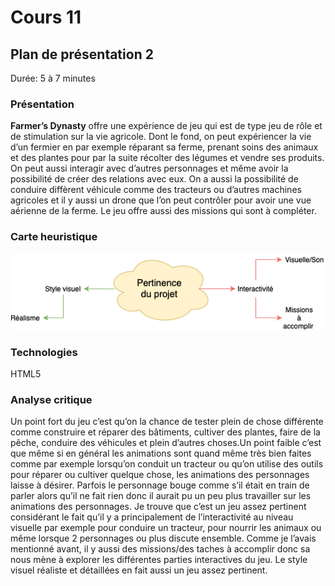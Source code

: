 # Cours 11
## Plan de présentation 2 
Durée: 5 à 7 minutes

### Présentation
__Farmer’s Dynasty__ offre une expérience de jeu qui est de type jeu de rôle et de stimulation sur la vie agricole. Dont le fond, on peut expériencer la vie d’un fermier en par exemple réparant sa ferme, prenant soins des animaux et des plantes pour par la suite récolter des légumes et vendre ses produits. On peut aussi interagir avec d’autres personnages et même avoir la possibilité de créer des relations avec eux. On a aussi la possibilité de conduire diffèrent véhicule comme des tracteurs ou d’autres machines agricoles et il y aussi un drone que l’on peut contrôler pour avoir une vue aérienne de la ferme. Le jeu offre aussi des missions qui sont à compléter. 

### Carte heuristique
![Carte heuristique](images/carte_heuristique_farmers.png)


### Technologies
HTML5

### Analyse critique
Un point fort du jeu c’est qu’on la chance de tester plein de chose différente comme construire et réparer des bâtiments, cultiver des plantes, faire de la pêche, conduire des véhicules et plein d’autres choses.Un point faible c’est que même si en général les animations sont quand même très bien faites comme par exemple lorsqu’on conduit un tracteur ou qu’on utilise des outils pour réparer ou cultiver quelque chose, les animations des personnages laisse à désirer. Parfois le personnage bouge comme s’il était en train de parler alors qu’il ne fait rien donc il aurait pu un peu plus travailler sur les animations des personnages. Je trouve que c’est un jeu assez pertinent considérant le fait qu’il y a principalement de l’interactivité au niveau visuelle par exemple pour conduire un tracteur, pour nourrir les animaux ou même lorsque 2 personnages ou plus discute ensemble. Comme je l’avais mentionné avant, il y aussi des missions/des taches à accomplir donc sa nous mène à explorer les différentes parties interactives du jeu. Le style visuel réaliste et détaillées en fait aussi un jeu assez pertinent.
 
